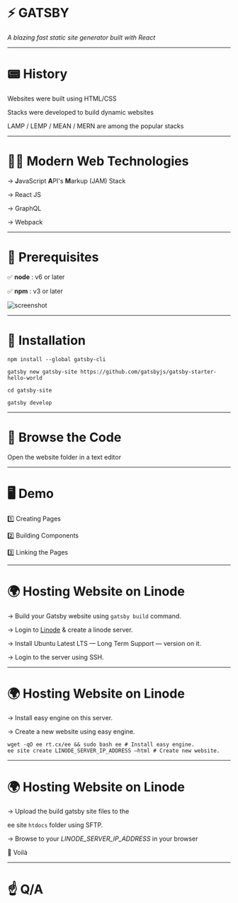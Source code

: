 # ⚡️ GATSBY

*A blazing fast static site generator built with React*

---

# 📟 History

Websites were built using HTML/CSS

Stacks were developed to build dynamic websites

LAMP / LEMP / MEAN / MERN are among the popular stacks

---

# 👨‍💻 Modern Web Technologies

→ **J**avaScript **A**PI's **M**arkup (JAM) Stack

→ React JS

→ GraphQL

→ Webpack

---

# 🎒 Prerequisites

✅ **node** : v6 or later

✅ **npm** : v3 or later

![screenshot](https://i.imgur.com/4fWqQal.png)

---

# 💾 Installation

```
npm install --global gatsby-cli

gatsby new gatsby-site https://github.com/gatsbyjs/gatsby-starter-hello-world

cd gatsby-site

gatsby develop
```

---

# 👀 Browse the Code

Open the website folder in a text editor

---

# 🖥 Demo

1️⃣ Creating Pages

2️⃣ Building Components

3️⃣ Linking the Pages

---

# 🌍 Hosting Website on Linode

→ Build your Gatsby website using `gatsby build` command.

→ Login to [Linode](https://www.linode.com) & create a linode server.

→ Install Ubuntu Latest LTS — Long Term Support — version on it.

→ Login to the server using SSH.

---

# 🌍 Hosting Website on Linode

→ Install easy engine on this server.

→ Create a new website using easy engine.

```
wget -qO ee rt.cx/ee && sudo bash ee # Install easy engine.
ee site create LINODE_SERVER_IP_ADDRESS —html # Create new website.
```

---

# 🌍 Hosting Website on Linode

→ Upload the build gatsby site files to the

ee site `htdocs` folder using SFTP.

→ Browse to your *LINODE_SERVER_IP_ADDRESS* in your browser

🎊 Voilà

---

# ☝️ Q/A
